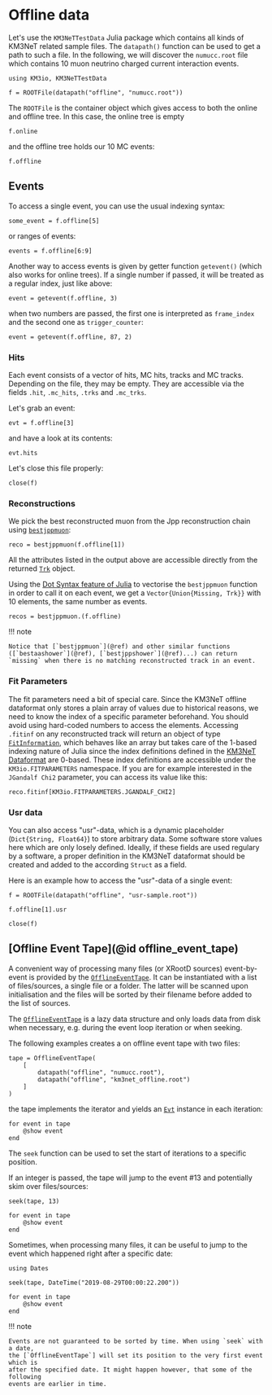 # Offline data

Let's use the `KM3NeTTestData` Julia package which contains all kinds of KM3NeT
related sample files. The `datapath()` function can be used to get a path to
such a file. In the following, we will discover the `numucc.root` file which
contains 10 muon neutrino charged current interaction events.

```@example 1
using KM3io, KM3NeTTestData

f = ROOTFile(datapath("offline", "numucc.root"))
```

The `ROOTFile` is the container object which gives access to both the online and
offline tree. In this case, the online tree is empty

```@example 1
f.online
```

and the offline tree holds our 10 MC events:

```@example 1
f.offline
```

## Events

To access a single event, you can use the usual indexing syntax:

```@example 1
some_event = f.offline[5]
```

or ranges of events:

```@example 1
events = f.offline[6:9]
```

Another way to access events is given by getter function `getevent()` (which also works for online trees). If a
single number if passed, it will be treated as a regular index, just like above:

```@example 1
event = getevent(f.offline, 3)
```

when two numbers are passed, the first one is interpreted as `frame_index` and the second one as `trigger_counter`:

```@example 1
event = getevent(f.offline, 87, 2)
```

### Hits

Each event consists of a vector of hits, MC hits, tracks and MC tracks. Depending
on the file, they may be empty. They are accessible via the fields `.hit`, `.mc_hits`, `.trks` and `.mc_trks`.

Let's grab an event:

```@example 1
evt = f.offline[3]
```

and have a look at its contents:

```@example 1
evt.hits
```

Let's close this file properly:

```@example 1
close(f)
```

### Reconstructions

We pick the best reconstructed muon from the Jpp reconstruction chain using [`bestjppmuon`](@ref):

```@example 1
reco = bestjppmuon(f.offline[1])
```

All the attributes listed in the output above are accessible directly from the returned [`Trk`](@ref) object.

Using the [Dot Syntax feature of
Julia](https://docs.julialang.org/en/v1/manual/functions/#man-vectorized) to
vectorise the `bestjppmuon` function in order to call it on each event, we get a
`Vector{Union{Missing, Trk}}` with 10 elements, the same number as events.

```@example 1
recos = bestjppmuon.(f.offline)
```

!!! note

    Notice that [`bestjppmuon`](@ref) and other similar functions ([`bestaashower`](@ref), [`bestjppshower`](@ref)...) can return `missing` when there is no matching reconstructed track in an event.

### Fit Parameters

The fit parameters need a bit of special care. Since the KM3NeT offline
dataformat only stores a plain array of values due to historical reasons, we
need to know the index of a specific parameter beforehand. You should avoid
using hard-coded numbers to access the elements. Accessing `.fitinf` on any
reconstructed track will return an object of type [`FitInformation`](@ref),
which behaves like an array but takes care of the 1-based indexing nature of
Julia since the index definitions defined in the [KM3NeT
Dataformat](https://git.km3net.de/common/km3net-dataformat) are 0-based. These
index definitions are accessible under the `KM3io.FITPARAMETERS` namespace. If
you are for example interested in the `JGandalf Chi2` parameter, you can access
its value like this:

```@example 1
reco.fitinf[KM3io.FITPARAMETERS.JGANDALF_CHI2]
```


### Usr data

You can also access "usr"-data, which is a dynamic placeholder (`Dict{String,
Float64}`) to store arbitrary data. Some software store values here which are
only losely defined. Ideally, if these fields are used regulary by a software, a
proper definition in the KM3NeT dataformat should be created and added to the
according `Struct` as a field.

Here is an example how to access the "usr"-data of a single event:

```@example 1
f = ROOTFile(datapath("offline", "usr-sample.root"))

f.offline[1].usr
```

```@example 1
close(f)
```

## [Offline Event Tape](@id offline_event_tape)

A convenient way of processing many files (or XRootD sources) event-by-event is
provided by the [`OfflineEventTape`](@ref). It can be instantiated with a list
of files/sources, a single file or a folder. The latter will be scanned upon
initialisation and the files will be sorted by their filename before added to
the list of sources.

The [`OfflineEventTape`](@ref) is a lazy data structure and only loads data
from disk when necessary, e.g. during the event loop iteration or when
seeking.

The following examples creates a on offline event tape with two files:

```@example 1
tape = OfflineEventTape(
    [
        datapath("offline", "numucc.root"),
        datapath("offline", "km3net_offline.root")
    ]
)
```

the tape implements the iterator and yields an [`Evt`](@ref) instance
in each iteration:

```@example 1
for event in tape
    @show event
end
```

The `seek` function can be used to set the start of iterations to a specific
position.

If an integer is passed, the tape will jump to the event #13 and potentially
skim over files/sources:

```@example 1
seek(tape, 13)

for event in tape
    @show event
end
```

Sometimes, when processing many files, it can be useful to jump to the
event which happened right after a specific date:

```@example 1
using Dates

seek(tape, DateTime("2019-08-29T00:00:22.200"))

for event in tape
    @show event
end
```

!!! note

    Events are not guaranteed to be sorted by time. When using `seek` with a date,
    the [`OfflineEventTape`] will set its position to the very first event which is
    after the specified date. It might happen however, that some of the following
    events are earlier in time.
